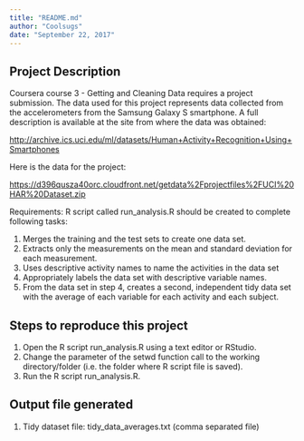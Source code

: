 ```yaml
---
title: "README.md"
author: "Coolsugs"
date: "September 22, 2017"
---
```


## Project Description
Coursera course 3 - Getting and Cleaning Data requires a project submission. The data used for this project represents data collected from the accelerometers from the Samsung Galaxy S smartphone. A full description is available at the site from where the data was obtained:

http://archive.ics.uci.edu/ml/datasets/Human+Activity+Recognition+Using+Smartphones

Here is the data for the project:

https://d396qusza40orc.cloudfront.net/getdata%2Fprojectfiles%2FUCI%20HAR%20Dataset.zip 

Requirements:
R script called run_analysis.R should be created to complete following tasks:

1. Merges the training and the test sets to create one data set.
2. Extracts only the measurements on the mean and standard deviation for each measurement.
3. Uses descriptive activity names to name the activities in the data set
4. Appropriately labels the data set with descriptive variable names.
5. From the data set in step 4, creates a second, independent tidy data set with the average of each variable for each activity and each subject.
    

## Steps to reproduce this project
1. Open the R script run_analysis.R using a text editor or RStudio.
2. Change the parameter of the setwd function call to the working directory/folder (i.e. the folder where R script file is saved).
3. Run the R script run_analysis.R.
    

## Output file generated

1. Tidy dataset file: tidy_data_averages.txt (comma separated file)

